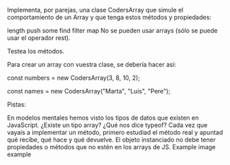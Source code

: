 Implementa, por parejas, una clase CodersArray que simule el comportamiento de un Array y que tenga estos métodos y propiedades:

length
push
some
find
filter
map
No se pueden usar arrays (sólo se puede usar el operador rest).

Testea los métodos.

Para crear un array con vuestra clase, se debería hacer así:

const numbers = new CodersArray(3, 8, 10, 2);

const names = new CodersArray("Marta", "Luis", "Pere");

Pistas:

En modelos mentales hemos visto los tipos de datos que existen en JavaScript. ¿Existe un tipo array? ¿Qué nos dice typeof?
Cada vez que vayais a implementar un método, primero estudiad el método real y apuntad qué recibe, qué hace y qué devuelve.
El objeto instanciado no debe tener propiedades o métodos que no estén en los arrays de JS.
Example
image example
